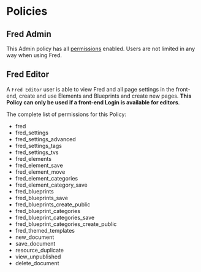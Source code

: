 # Policies

## Fred Admin
This Admin policy has all [permissions](/acls/permissions) enabled. Users are not limited in any way when using Fred. 


## Fred Editor
A `Fred Editor` user is able to view Fred and all page settings in the front-end, create and use Elements and Blueprints and create new pages. **This Policy can only be used if a front-end Login is available for editors**. 

The complete list of permissions for this Policy:

- fred
- fred_settings
- fred_settings_advanced
- fred_settings_tags
- fred_settings_tvs
- fred_elements
- fred_element_save
- fred_element_move
- fred_element_categories
- fred_element_category_save
- fred_blueprints
- fred_blueprints_save
- fred_blueprints_create_public
- fred_blueprint_categories
- fred_blueprint_categories_save
- fred_blueprint_categories_create_public
- fred_themed_templates
- new_document
- save_document
- resource_duplicate
- view_unpublished
- delete_document
